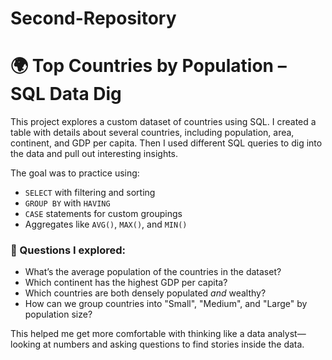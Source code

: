 # Second-Repository
# 🌍 Top Countries by Population – SQL Data Dig

This project explores a custom dataset of countries using SQL. I created a table with details about several countries, including population, area, continent, and GDP per capita. Then I used different SQL queries to dig into the data and pull out interesting insights.

The goal was to practice using:

* `SELECT` with filtering and sorting
* `GROUP BY` with `HAVING`
* `CASE` statements for custom groupings
* Aggregates like `AVG()`, `MAX()`, and `MIN()`

### 🧠 Questions I explored:

* What’s the average population of the countries in the dataset?
* Which continent has the highest GDP per capita?
* Which countries are both densely populated *and* wealthy?
* How can we group countries into "Small", "Medium", and "Large" by population size?

This helped me get more comfortable with thinking like a data analyst—looking at numbers and asking questions to find stories inside the data.
